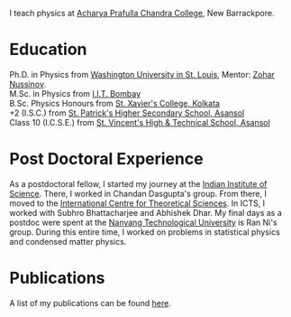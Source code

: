 I teach physics at [Acharya Prafulla Chandra College](http://www.apccollege.ac.in/), New Barrackpore.

# Education
Ph.D. in Physics from [Washington University in St. Louis](https://physics.wustl.edu/), Mentor: [Zohar Nussinov](https://physics.wustl.edu/people/zohar-nussinov).\
M.Sc. in Physics from [I.I.T. Bombay](https://www.phy.iitb.ac.in/)\
B.Sc. Physics Honours from [St. Xavier's College, Kolkata](https://www.sxccal.edu/)\
+2 (I.S.C.) from [St. Patrick's Higher Secondary School, Asansol](http://stpatricksschoolasansol.in/)\
Class 10 (I.C.S.E.) from [St. Vincent's High & Technical School, Asansol](http://stvincentsschoolasansol.in/)

# Post Doctoral Experience
As a postdoctoral fellow, I started my journey at the [Indian Institute of Science](http://www.physics.iisc.ac.in/). There, I worked in Chandan Dasgupta's group. From there, I moved to the [International Centre for Theoretical Sciences](https://icts.res.in/). In ICTS, I worked with Subhro Bhattacharjee and Abhishek Dhar. My final days as a postdoc were spent at the [Nanyang Technological University](https://personal.ntu.edu.sg/r.ni/) is Ran Ni's group. During this entire time, I worked on problems in statistical physics and condensed matter physics.

# Publications
A list of my publications can be found [here](https://scholar.google.co.in/citations?user=gJdIrrsAAAAJ).
